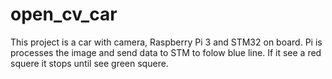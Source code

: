 # open_cv_car
This project is a car with camera, Raspberry Pi 3 and STM32 on board. Pi is processes the image and send data to STM to folow blue line. If it see a red squere it stops until see green squere.
